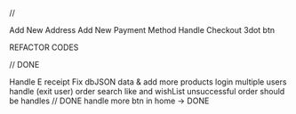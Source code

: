//

Add New Address
Add New Payment Method
Handle Checkout 3dot btn

REFACTOR CODES

// DONE

Handle E receipt
Fix dbJSON data & add more products
login multiple users handle (exit user)
order search
like and wishList
unsuccessful order should be handles // DONE
handle more btn in home -> DONE
